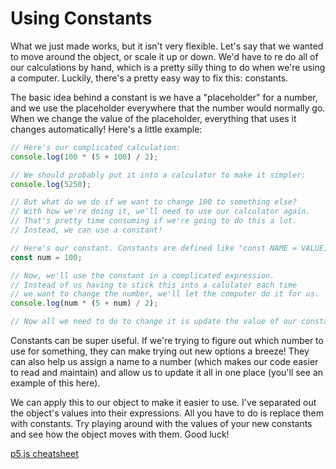 # Using Constants

What we just made works, but it isn't very flexible. Let's say that we wanted to move around the object, or scale it up or down. We'd have to re do all of our calculations by hand, which is a pretty silly thing to do when we're using a computer. Luckily, there's a pretty easy way to fix this: constants.

The basic idea behind a constant is we have a "placeholder" for a number, and we use the placeholder everywhere that the number would normally go. When we change the value of the placeholder, everything that uses it changes automatically! Here's a little example:

```js
// Here's our complicated calculation:
console.log(100 * (5 + 100) / 2);

// We should probably put it into a calculator to make it simpler:
console.log(5250);

// But what do we do if we want to change 100 to something else?
// With how we're doing it, we'll need to use our calculator again.
// That's pretty time consuming if we're going to do this a lot.
// Instead, we can use a constant!

// Here's our constant. Constants are defined like "const NAME = VALUE;".
const num = 100;

// Now, we'll use the constant in a complicated expression.
// Instead of us having to stick this into a calulator each time
// we want to change the number, we'll let the computer do it for us.
console.log(num * (5 + num) / 2);

// Now all we need to do to change it is update the value of our constant!
```

Constants can be super useful. If we're trying to figure out which number to use for something, they can make trying out new options a breeze! They can also help us assign a name to a number (which makes our code easier to read and maintain) and allow us to update it all in one place (you'll see an example of this here).

We can apply this to our object to make it easier to use. I've separated out the object's values into their expressions. All you have to do is replace them with constants. Try playing around with the values of your new constants and see how the object moves with them. Good luck!

[p5.js cheatsheet](https://bmoren.github.io/p5js-cheat-sheet/)
